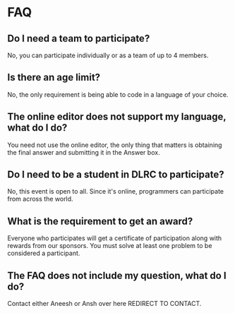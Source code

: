 # FAQ

## Do I need a team to participate?

No, you can participate individually or as a team of up to 4 members.

## Is there an age limit?

No, the only requirement is being able to code in a language of your choice.

## The online editor does not support my language, what do I do?

You need not use the online editor, the only thing that matters is obtaining the final answer and submitting it in the Answer box.

## Do I need to be a student in DLRC to participate?

No, this event is open to all. Since it's online, programmers can participate from across the world.

## What is the requirement to get an award?

Everyone who participates will get a certificate of participation along with rewards from our sponsors. You must solve at least one problem to be considered a participant.

## The FAQ does not include my question, what do I do?

Contact either Aneesh or Ansh over here REDIRECT TO CONTACT.
